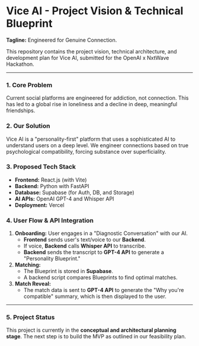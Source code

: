    # Vice AI - Project Vision & Technical Blueprint

**Tagline:** Engineered for Genuine Connection.

This repository contains the project vision, technical architecture, and development plan for Vice AI, submitted for the OpenAI x NxtWave Hackathon.

---

### 1. Core Problem

Current social platforms are engineered for addiction, not connection. This has led to a global rise in loneliness and a decline in deep, meaningful friendships.

### 2. Our Solution

Vice AI is a "personality-first" platform that uses a sophisticated AI to understand users on a deep level. We engineer connections based on true psychological compatibility, forcing substance over superficiality.

### 3. Proposed Tech Stack

*   **Frontend:** React.js (with Vite)
*   **Backend:** Python with FastAPI
*   **Database:** Supabase (for Auth, DB, and Storage)
*   **AI APIs:** OpenAI GPT-4 and Whisper API
*   **Deployment:** Vercel

### 4. User Flow & API Integration

1.  **Onboarding:** User engages in a "Diagnostic Conversation" with our AI.
    *   **Frontend** sends user's text/voice to our **Backend**.
    *   If voice, **Backend** calls **Whisper API** to transcribe.
    *   **Backend** sends the transcript to **GPT-4 API** to generate a "Personality Blueprint."
2.  **Matching:**
    *   The Blueprint is stored in **Supabase**.
    *   A backend script compares Blueprints to find optimal matches.
3.  **Match Reveal:**
    *   The match data is sent to **GPT-4 API** to generate the "Why you're compatible" summary, which is then displayed to the user.

---

### 5. Project Status

This project is currently in the **conceptual and architectural planning stage**. The next step is to build the MVP as outlined in our feasibility plan.

